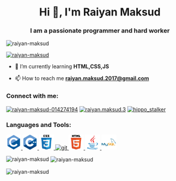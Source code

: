<h1 align="center">Hi 👋, I'm Raiyan Maksud</h1>
<h3 align="center">I am a passionate programmer and hard worker</h3>

<p align="left"> <img
        src="https://komarev.com/ghpvc/?username=raiyan-maksud&label=Profile%20views&color=0e75b6&style=flat"
        alt="raiyan-maksud" /> </p>

<p align="left"> <a href="https://github.com/ryo-ma/github-profile-trophy"><img
            src="https://github-profile-trophy.vercel.app/?username=raiyan-maksud" alt="raiyan-maksud" /></a> </p>

- 🌱 I’m currently learning **HTML,CSS,JS**

- 📫 How to reach me **raiyan.maksud.2017@gmail.com**

<h3 align="left">Connect with me:</h3>
<p align="left">
    <a href="https://linkedin.com/in/raiyan-maksud-014274194" target="blank"><img align="center"
            src="https://raw.githubusercontent.com/rahuldkjain/github-profile-readme-generator/master/src/images/icons/Social/linked-in-alt.svg"
            alt="raiyan-maksud-014274194" height="30" width="40" /></a>
    <a href="https://fb.com/raiyan.maksud.3" target="blank"><img align="center"
            src="https://raw.githubusercontent.com/rahuldkjain/github-profile-readme-generator/master/src/images/icons/Social/facebook.svg"
            alt="raiyan.maksud.3" height="30" width="40" /></a>
    <a href="https://codeforces.com/profile/hippo_stalker" target="blank"><img align="center"
            src="https://raw.githubusercontent.com/rahuldkjain/github-profile-readme-generator/master/src/images/icons/Social/codeforces.svg"
            alt="hippo_stalker" height="30" width="40" /></a>
</p>

<h3 align="left">Languages and Tools:</h3>
<p align="left"> <a href="https://www.cprogramming.com/" target="_blank" rel="noreferrer"> <img
            src="https://raw.githubusercontent.com/devicons/devicon/master/icons/c/c-original.svg" alt="c" width="40"
            height="40" /> </a> <a href="https://www.w3schools.com/cpp/" target="_blank" rel="noreferrer"> <img
            src="https://raw.githubusercontent.com/devicons/devicon/master/icons/cplusplus/cplusplus-original.svg"
            alt="cplusplus" width="40" height="40" /> </a> <a href="https://www.w3schools.com/css/" target="_blank"
        rel="noreferrer"> <img
            src="https://raw.githubusercontent.com/devicons/devicon/master/icons/css3/css3-original-wordmark.svg"
            alt="css3" width="40" height="40" /> </a> <a href="https://git-scm.com/" target="_blank" rel="noreferrer">
        <img src="https://www.vectorlogo.zone/logos/git-scm/git-scm-icon.svg" alt="git" width="40" height="40" /> </a>
    <a href="https://www.w3.org/html/" target="_blank" rel="noreferrer"> <img
            src="https://raw.githubusercontent.com/devicons/devicon/master/icons/html5/html5-original-wordmark.svg"
            alt="html5" width="40" height="40" /> </a> <a href="https://www.java.com" target="_blank" rel="noreferrer">
        <img src="https://raw.githubusercontent.com/devicons/devicon/master/icons/java/java-original.svg" alt="java"
            width="40" height="40" /> </a> <a href="https://www.mysql.com/" target="_blank" rel="noreferrer"> <img
            src="https://raw.githubusercontent.com/devicons/devicon/master/icons/mysql/mysql-original-wordmark.svg"
            alt="mysql" width="40" height="40" /> </a> </p>

<p><img align="left"
        src="https://github-readme-stats.vercel.app/api/top-langs?username=raiyan-maksud&show_icons=true&locale=en&layout=compact"
        alt="raiyan-maksud" /></p>

<p>&nbsp;<img align="center"
        src="https://github-readme-stats.vercel.app/api?username=raiyan-maksud&show_icons=true&locale=en"
        alt="raiyan-maksud" /></p>

<p><img align="center" src="https://github-readme-streak-stats.herokuapp.com/?user=raiyan-maksud&"
        alt="raiyan-maksud" /></p>